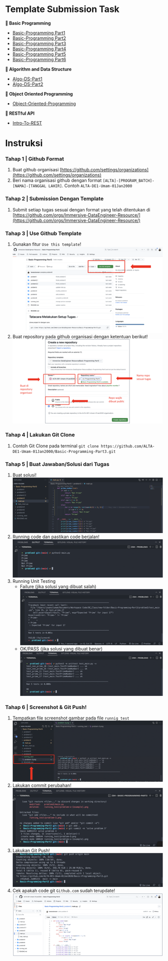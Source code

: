 # Template Submission Task

**📔 Basic Programming**

- [Basic-Programming Part1](https://github.com/Immersive-DataEngineer-Resource/Basic-Programming-Part1)
- [Basic-Programming Part2](https://github.com/Immersive-DataEngineer-Resource/Basic-Programming-Part2)
- [Basic-Programming Part3](https://github.com/Immersive-DataEngineer-Resource/Basic-Programming-Part3)
- [Basic-Programming Part4](https://github.com/Immersive-DataEngineer-Resource/Basic-Programming-Part3)
- [Basic-Programming Part5](https://github.com/Immersive-DataEngineer-Resource/Basic-Programming-Part5)
- [Basic-Programming Part6](https://github.com/Immersive-DataEngineer-Resource/Basic-Programming-Part6)

**📘 Algorithm and Data Structure**

- [Algo-DS-Part1](https://github.com/Immersive-DataEngineer-Resource/Algo-DS-Part1)
- [Algo-DS-Part2](https://github.com/Immersive-DataEngineer-Resource/Algo-DS-Part2)

**📗 Object Oriented Programming**

- [Object-Oriented-Programming](https://github.com/Immersive-DataEngineer-Resource/Object-Oriented-Programming)

**📙 RESTful API**

- [Intro-To-REST](https://github.com/Immersive-DataEngineer-Resource/Intro-To-REST)

# Instruksi

### Tahap 1 | Github Format

1. Buat github organisasi [https://github.com/settings/organizations](https://github.com/settings/organizations)
2. Beri nama organisasi github dengan format `[ALTA]-[PROGRAM_BATCH]-[NAMA]-[TANGGAL LAHIR]`. Contoh `ALTA-DE1-Umam-01Jan2000`

### Tahap 2 | Submission Dengan Template

1. Submit setiap tugas sesuai dengan format yang telah ditentukan di [https://github.com/orgs/Immersive-DataEngineer-Resource/](https://github.com/orgs/Immersive-DataEngineer-Resource/)

### Tahap 3 | Use Github Template

1. Gunakan fitur `Use this template`!
   ![Alt Text](asset/01-use-template2.png)
2. Buat repository pada github organisasi dengan ketentuan berikut!
   ![Alt Text](asset/02-create-repository2.png)

### Tahap 4 | Lakukan Git Clone

1. Contoh Git Clone pada terminal `git clone https://github.com/ALTA-DE1-Umam-01Jan2000/Basic-Programming-Part3.git`

### Tahap 5 | Buat Jawaban/Solusi dari Tugas

1. Buat solusi!
   ![Alt Text](asset/03-solution.png)
2. Running code dan pastikan code berjalan!
   ![Alt Text](asset/04-running-terminal.png)
3. Running Unit Testing
   - Failure (jika solusi yang dibuat salah)
     ![Alt Text](asset/05-failure.png)
   - OK/PASS (jika solusi yang dibuat benar)
     ![Alt Text](asset/06-pass.png)

### Tahap 6 | Screenshot & Git Push!

1. Tempatkan file screenshot gambar pada file `runnig_test`
   ![Alt Text](asset/07-upload-file.png)
2. Lakukan commit perubahan!
   ![Alt Text](asset/08-git-commit.png)
3. Lakukan Git Push!
   ![Alt Text](asset/09-git-push.png)
4. Cek apakah code git `Github.com` sudah terupdate!
   ![Alt Text](asset/10-github.png)

